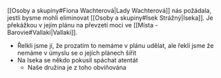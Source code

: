 [[Osoby a skupiny#Fiona Wachterová|Lady Wachterová]] nás požádala, jestli bysme mohli eliminovat [[Osoby a skupiny#Isek Strážný|Iseka]]. Je překážkou v jejím plánu na převzetí moci ve [[Místa - Barovie#Vallaki|Vallaki]].

- Řelkli jsme jí, že prozatím to nemáme v plánu udělat, ale řekli jsme že nemáme v úmyslu se o jejích plánech šířit
- Na Iseka se někdo pokusil spáchat atentát
	- Naše družina je z toho obviňována